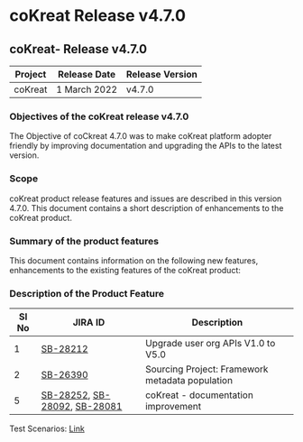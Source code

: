 # coKreat Release v4.7.0

## coKreat- Release v4.7.0 <a href="#inquiry-release-v-4.7.0" id="inquiry-release-v-4.7.0"></a>

| Project | Release Date | Release Version |
| ------- | ------------ | --------------- |
| coKreat | 1 March 2022 | v4.7.0          |

### **Objectives of the coKreat release v4.7.0**

The Objective of coCkreat 4.7.0 was to make coKreat platform adopter friendly by improving documentation and upgrading the APIs to the latest version.&#x20;

### Scope

coKreat product release features and issues are described in this version 4.7.0. This document contains a short description of enhancements to the coKreat product.

### **Summary of the product features**

This document contains information on the following new features, enhancements to the existing features of the coKreat product:

### **Description of the Product Feature**

| SI No | JIRA ID                                                                                                                                                                                                 | Description                                     |
| ----- | ------------------------------------------------------------------------------------------------------------------------------------------------------------------------------------------------------- | ----------------------------------------------- |
| 1     | [SB-28212](https://project-sunbird.atlassian.net/browse/SB-28212)                                                                                                                                       | Upgrade user org APIs V1.0 to V5.0              |
| 2     | [SB-26390](https://project-sunbird.atlassian.net/browse/SB-26390)                                                                                                                                       | Sourcing Project: Framework metadata population |
| 5     | [SB-28252](https://project-sunbird.atlassian.net/browse/SB-28252), [SB-28092](https://project-sunbird.atlassian.net/browse/SB-28092), [SB-28081](https://project-sunbird.atlassian.net/browse/SB-28081) | coKreat -  documentation improvement            |

Test Scenarios: [Link](https://project-sunbird.atlassian.net/wiki/spaces/COK/pages/3066593285/4.7+Test+Scenarios)
